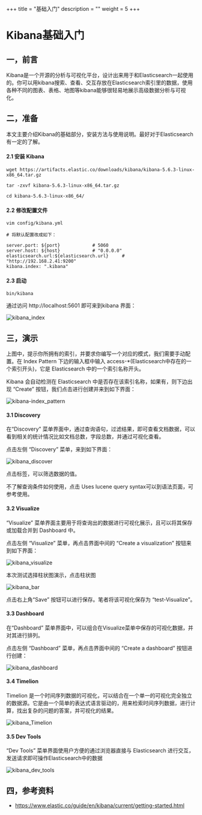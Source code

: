 +++
title = "基础入门"
description = ""
weight = 5
+++

# Kibana基础入门

## 一，前言
Kibana是一个开源的分析与可视化平台，设计出来用于和Elasticsearch一起使用的。你可以用kibana搜索、查看、交互存放在Elasticsearch索引里的数据，使用各种不同的图表、表格、地图等kibana能够很轻易地展示高级数据分析与可视化。

## 二，准备

本文主要介绍Kibana的基础部分，安装方法与使用说明。最好对于Elasticsearch有一定的了解。

#### 2.1 安装 Kibana

```
wget https://artifacts.elastic.co/downloads/kibana/kibana-5.6.3-linux-x86_64.tar.gz

tar -zxvf kibana-5.6.3-linux-x86_64.tar.gz 

cd kibana-5.6.3-linux-x86_64/
```

#### 2.2 修改配置文件

```
vim config/kibana.yml

# 将默认配置改成如下：

server.port: ${port}            # 5060
server.host: ${host}            # "0.0.0.0"
elasticsearch.url:${elasticsearch.url}     # "http://192.168.2.41:9200"
kibana.index: ".kibana"
```
#### 2.3 启动

```
bin/kibana
```
通过访问 http://localhost:5601 即可来到kibana 界面：



![kibana_index](/docs/user-guide/system-monitoring/kibana/image/kibana_index.png)

## 三，演示

上图中，提示你所拥有的索引，并要求你编写一个对应的模式，我们需要手动配置。在 Index Pattern 下边的输入框中输入 access-*(Elasticsearch中存在的一个索引开头)，它是 Elasticsearch 中的一个索引名称开头。

Kibana 会自动检测在 Elasticsearch 中是否存在该索引名称，如果有，则下边出现 “Create” 按钮，我们点击进行创建并来到如下界面：

![kibana-index_pattern](/docs/user-guide/system-monitoring/kibana/image/kibana-index_pattern.png)


#### 3.1 Discovery

在“Discovery” 菜单界面中，通过查询语句，过滤结果，即可查看文档数据，可以看到相关的统计情况比如文档总数，字段总数，并通过可视化查看。

点击左侧 “Discovery” 菜单，来到如下界面：

![kibana_discover](/docs/user-guide/system-monitoring/kibana/image/kibana_discover.png)

点击标签，可以筛选数据的值。

不了解查询条件如何使用，点击 Uses lucene query syntax可以到语法页面，可参考使用。
            

#### 3.2 Visualize

“Visualize” 菜单界面主要用于将查询出的数据进行可视化展示，且可以将其保存或加载合并到 Dashboard 中。

点击左侧 “Visualize” 菜单，再点击界面中间的 “Create a visualization” 按钮来到如下界面：

![kibana_visualize](/docs/user-guide/system-monitoring/kibana/image/kibana_visualize.png)


本次测试选择柱状图演示，点击柱状图

![kibana_bar](/docs/user-guide/system-monitoring/kibana/image/kibana_bar.png)

点击右上角“Save” 按钮可以进行保存。笔者将该可视化保存为 “test-Visualize”。

#### 3.3 Dashboard

在“Dashboard” 菜单界面中，可以组合在Visualize菜单中保存的可视化数据，并对其进行排列。

点击左侧 “Dashboard” 菜单，再点击界面中间的 “Create a dashboard” 按钮进行创建：

![kibana_dashboard](/docs/user-guide/system-monitoring/kibana/image/kibana_dashboard.png)



#### 3.4 Timelion

Timelion 是一个时间序列数据的可视化，可以结合在一个单一的可视化完全独立的数据源。它是由一个简单的表达式语言驱动的，用来检索时间序列数据，进行计算，找出复杂的问题的答案，并可视化的结果。

![kibana_Timelion](/docs/user-guide/system-monitoring/kibana/image/kibana_Timelion.png)

#### 3.5 Dev Tools

“Dev Tools” 菜单界面使用户方便的通过浏览器直接与 Elasticsearch 进行交互，发送请求即可操作Elasticsearch中的数据 

![kibana_dev_tools](/docs/user-guide/system-monitoring/kibana/image/kibana_dev_tools.png)

## 四，参考资料

- https://www.elastic.co/guide/en/kibana/current/getting-started.html